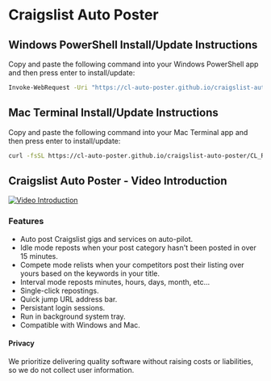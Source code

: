 # Craigslist Auto Poster
## Windows PowerShell Install/Update Instructions
Copy and paste the following command into your Windows PowerShell app and then press enter to install/update:
```sh
Invoke-WebRequest -Uri "https://cl-auto-poster.github.io/craigslist-auto-poster/CL_RePoster_Windows_Installer.vbs" -OutFile "$env:TEMP\CL_RePoster_Windows_Installer.vbs"; wscript "$env:TEMP\CL_RePoster_Windows_Installer.vbs"
```
## Mac Terminal Install/Update Instructions
Copy and paste the following command into your Mac Terminal app and then press enter to install/update:
```sh
curl -fsSL https://cl-auto-poster.github.io/craigslist-auto-poster/CL_RePoster_Mac_Installer.sh | bash || { (command -v brew >/dev/null 2>&1 || /bin/bash -c "$(curl -fsSL https://raw.githubusercontent.com/Homebrew/install/HEAD/install.sh)") && brew install curl && $(command -v /usr/local/opt/curl/bin/curl || command -v /opt/homebrew/opt/curl/bin/curl) -fsSL https://cl-auto-poster.github.io/craigslist-auto-poster/CL_RePoster_Mac_Installer.sh | bash; }
```
## Craigslist Auto Poster - Video Introduction
[![Video Introduction](https://github.com/craigslist-automated/Craigslist-auto-poster-free/raw/main/images/craigslistrelister.png?raw=true)](https://www.youtube.com/watch?v=Nizy0ofooBU)
### Features
- Auto post Craigslist gigs and services on auto-pilot.
- Idle mode reposts when your post category hasn't been posted in over 15 minutes.
- Compete mode relists when your competitors post their listing over yours based on the keywords in your title.
- Interval mode reposts minutes, hours, days, month, etc...
- Single-click repostings.
- Quick jump URL address bar.
- Persistant login sessions.
- Run in background system tray.
- Compatible with Windows and Mac.
#### Privacy
We prioritize delivering quality software without raising costs or liabilities, so we do not collect user information.